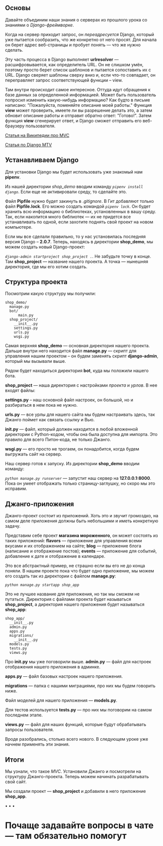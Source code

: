 ## Основы 
Давайте объединим наши знания о серверах из прошлого урока со знаниями о *Django-фреймворке*.

Когда на сервер приходит запрос, он *переадресуется* Django, который уже пытается сообразить, что же конкретно от него просят. Для начала он берет адрес веб-страницы и пробует понять — что же нужно сделать. 

Эту часть процесса в Django выполняет **urlresolver** — расшифровывается, как определитель URL. Он не слишком умён, поэтому просто берет список шаблонов и пытается сопоставить их с URL. Django сверяет шаблоны сверху вниз и, если что-то совпадает, он переправляет запрос соответствующей функции – view.

Там внутри происходит самое интересное. Оттуда идут обращения к базе данных за определенной информацией. Может быть пользователь попросил изменить какую-нибудь информацию? Как будто в письме написано: "Пожалуйста, поменяйте описание моей работы." Функция **view** может проверить, имеете ли вы разрешение делать это, а затем обновит описание работы и отправит обратно ответ: "Готово!". Затем функция **view** сгенерирует ответ, и Django сможет отправить его веб-браузеру пользователя.
  
[Статья на Википедии про MVC](https://www.wikiwand.com/ru/Model-View-Controller)

[Статья по Django MTV](https://djbook.ru/ch05s02.html)


## Устанавливаем Django

Для установки Django мы будет использовать уже знакомый нам **pipenv**.

Из нашей директории *shop_demo* вводим команду _`pipenv install django`_. Если еще не активировали среду, то сделайте это.

Файл **Pipfile** нужно будет закинуть в .*gitignore*. В Гит добавляют только файл **Pipfile.lock**. Его можно создать командой _`pipenv lock`_. Он будет хранить всю информацию о библиотеках, установленных в вашу среду. Так, если накопится много библиотек — их не придется все устанавливать по одной, если захотите поднять свой проект на новом компьютере.

Если мы все сделали правильно, то у нас установилась последняя версия Django – **2.0.7**. Теперь, находясь в директории **shop_demo**, мы можем создать новый Django-проект:

_`django-admin startproject shop_project .`_. Не забудьте точку в конце. Там **shop_project** — название нашего проекта. А точка — нынешняя директория, где мы его хотим создать.

## Структура проекта

Посмотрим какую структуру мы получили:

```text           
shop_demo/ 
  manage.py 
  bot/
	  main.py
  shop_project/ 
    __init__.py 
    settings.py 
    urls.py 
    wsgi.py
```   
          
Самая верхняя **shop_demo** — основная директория нашего проекта. Дальше внутри него находится файл **manage.py** — скрипт для управления нашим проектом – он будем заменять скрипт **django-admin**, который мы вызывали выше. 

Рядом будет находиться директория **bot**, куда мы положили нашего бота.

**shop_project** — наша директория с настройками *проекта* и *урлов*. В нее входят файлы:

**settings.py** – наш основной файл настроек, он большой, но и разбираться в нем пока не нужно. 

**urls.py** — все урлы для нашего сайта мы будем настраивать здесь, так Джанго поймет как связать ссылку и Вью.

**__init.py__** — файл, который должен находится в любой вложенной директории c Python-кодом, чтобы она была доступна для импорта. Это правило для всего Питон-кода, не только Джанго. 

**wsgi.py** — его просто не трогаем, он понадобится, когда будем выгружать сайт на сервер.

Наш сервер готов к запуску. Из директории **shop_demo** вводим команду:

_`python manage.py runserver`_ — запустит наш сервер на **127.0.0.1:8000**. Пока он умеет отображать только страницу-заглушку, но скоро мы это исправим.

## Джанго-приложения

Джанго-проект состоит из приложений. Хоть это и звучит громоздко, на самом деле приложения должны быть небольшими и иметь конкретную задачу.

Представим себе проект **магазина мороженного**, он может состоять из таких приложений: **flavors** — приложение для управления всеми вкусами и их отображением на сайте; **blog** — приложение блога (написание и отображение постов); **events** — приложение для событий, добавление к дате и отображение в календаре.

Это все абстрактный пример, не страшно если вы его не до конца поняли. В нашем проекте пока что будет одно приложение, мы можем его создать так из директории с файлом **manage.py**:

_`python manage.py startapp shop_app`_

Это не лучшее название для приложения, но так мы сможем не путаться. Директория с файлами проекта будет называться **shop_project**, а директория нашего приложения будет называться **shop_app**:

```text           
shop_app/ 
  __init__.py 
  admin.py 
  apps.py 
  migrations/ 
    __init__.py 
  models.py 
  tests.py 
  views.py
```            
          
Про **__init__.py** мы уже поговорили выше. **admin.py** — файл для настроек отображения нашего приложения в админке. 

**apps.py** — файл базовых настроек нашего приложения.

**migrations** — папка с нашими миграциями, про них мы будем говорить ниже. 

Файл моделей для нашего приложения — **models.py**. 

Для тестов используется **tests.py** — про них мы поговорим на самом последнем этапе. 

**views.py** — файл для наших функций, которые будут обрабатывать запросы пользователя.

Вроде разобрались, столько всего нового. В следующем уроке уже начнем применять эти знания.

## Итоги

Мы узнали, что такое *MVC*. Установили Джанго и посмотрели на структуру Джанго-проекта. Теперь можем начинать разрабатывать свой сайт.

Мы создали проект — **shop_project** и добавили в него приложение **shop_app**. 

• • •

# Почаще задавайте вопросы в чате — там обязательно помогут